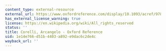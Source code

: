 ```yaml
---
content_type: external-resource
external_url: https://www.oxfordreference.com/display/10.1093/acref/9780199579037.001.0001/acref-9780199579037-e-1622?rskey=av1a2B&result=1
has_external_license_warning: true
license: https://en.wikipedia.org/wiki/All_rights_reserved
status: ''
title: Corelli, Arcangelo - Oxford Reference
uid: 1e14e766-d51b-4403-a892-e9dac6c2de4c
wayback_url: ''
---
```

